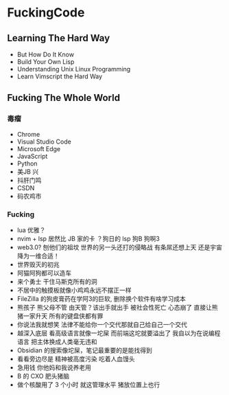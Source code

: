 # FuckingCode

## Learning The Hard Way

- But How Do It Know
- Build Your Own Lisp
- Understanding Unix Linux Programming
- Learn Vimscript the Hard Way


## Fucking The Whole World

### 毒瘤
- Chrome
- Visual Studio Code
- Microsoft Edge
- JavaScript
- Python
- 美JB 兴
- 抖肝门鸣
- CSDN
- 码农鸡市


### Fucking
- lua 优雅？
- nvim + lsp 居然比 JB 家的卡 ？狗日的 lsp 狗B 狗啊3
- web3.0? 刨他们的祖坟 世界的另一头还打的侵略战 有条屌还想上天 还是宇宙降为一维合适！
- 世界毁灭的初兆
- 阿猫阿狗都可以造车
- 来个勇士 干住马斯克所有的洞
- 不居中的触摸板就像小鸡鸡永远不摆正一样
- FileZilla 的狗皮膏药在学阿3的巨软, 删除换个软件有啥学习成本
- 熊孩子 熊父母不管 由天管？该出手就出手 被社会性死亡 心态崩了 直接让熊猪一家升天 所有的键盘侠都有罪
- 你说法我就想笑 法律不能给你一个交代那就自己给自己一个交代
- 越深入底层 看高级语言就像一坨屎 而前端这坨就要溢出了 我自以为在说编程语言 把主体换成人类毫无违和
- Obsidian 的搜索像坨屎，笔记最重要的是能找得到
- 看看旁边尽是 精神被高度污染 吃着人血馒头
- 急用钱 你他妈和我说养老用
- B 的 CXO 肥头猪脑
- 做个核酸用了 3 个小时 就这管理水平 猪放位置上也行
